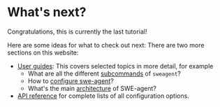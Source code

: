 # What's next?

Congratulations, this is currently the last tutorial!

Here are some ideas for what to check out next: There are two more sections on this website:

* [User guides](index.md): This covers selected topics in more detail, for example
    * What are all the different [subcommands](cli.md) of `sweagent`?
    * How to [configure swe-agent](../config/index.md)?
    * What's the main [architecture](../background/architecture.md) of SWE-agent?
* [API reference](../reference/index.md) for complete lists of all configuration options.





